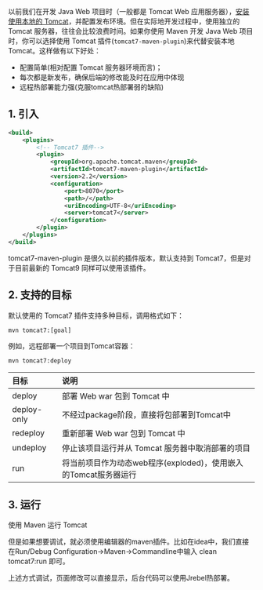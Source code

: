 以前我们在开发 Java Web 项目时（一般都是 Tomcat Web 应用服务器），[安装使用本地的 Tomcat](https://blog.csdn.net/SunnyYoona/article/details/131368113)，并配置发布环境。但在实际地开发过程中，使用独立的 Tomcat 服务器，往往会比较浪费时间。如果你使用 Maven 开发 Java Web 项目时，你可以选择使用 Tomcat 插件(`tomcat7-maven-plugin`)来代替安装本地 Tomcat。这样做有以下好处：
- 配置简单(相对配置 Tomcat 服务器环境而言)；
- 每次都是新发布，确保后端的修改能及时在应用中体现
- 远程热部署能力强(克服tomcat热部署弱的缺陷)

## 1. 引入

```xml
<build>
    <plugins>
        <!-- Tomcat7 插件-->
        <plugin>
            <groupId>org.apache.tomcat.maven</groupId>
            <artifactId>tomcat7-maven-plugin</artifactId>
            <version>2.2</version>
            <configuration>
                <port>8070</port>
                <path>/</path>
                <uriEncoding>UTF-8</uriEncoding>
                <server>tomcat7</server>
            </configuration>
        </plugin>
    </plugins>
</build>
```
tomcat7-maven-plugin 是很久以前的插件版本，默认支持到 Tomcat7，但是对于目前最新的 Tomcat9 同样可以使用该插件。


## 2. 支持的目标

默认使用的 Tomcat7 插件支持多种目标，调用格式如下：
```
mvn tomcat7:[goal]
```
例如，远程部署一个项目到Tomcat容器：
```
mvn tomcat7:deploy
```

| 目标 | 说明  |
| :------------- | :------------- |
| deploy  | 部署 Web war 包到 Tomcat 中  |
| deploy-only | 不经过package阶段，直接将包部署到Tomcat中 |
| redeploy  | 重新部署 Web war 包到 Tomcat 中  |
| undeploy  | 停止该项目运行并从 Tomcat 服务器中取消部署的项目  |
| run  | 将当前项目作为动态web程序(exploded)，使用嵌入的Tomcat服务器运行  |

## 3. 运行

使用 Maven 运行 Tomcat




但是如果想要调试，就必须使用编辑器的maven插件。比如在idea中，我们直接在Run/Debug Configuration->Maven->Commandline中输入 clean tomcat7:run 即可。

上述方式调试，页面修改可以直接显示，后台代码可以使用Jrebel热部署。
